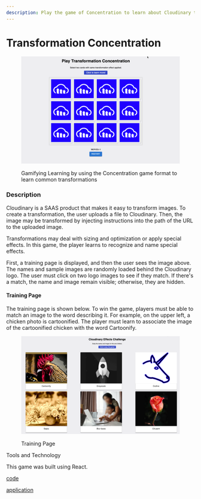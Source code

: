 ```yaml
---
description: Play the game of Concentration to learn about Cloudinary transformations.
---
```


# Transformation Concentration

<figure><img src="../.gitbook/assets/transformation-concentration.png" alt=""><figcaption><p>Gamifying Learning by using the Concentration game format to learn common transformations</p></figcaption></figure>

### Description

Cloudinary is a SAAS product that makes it easy to transform images. To create a transformation, the user uploads a file to Cloudinary. Then, the image may be transformed by injecting instructions into the path of the URL to the uploaded image. &#x20;

Transformations may deal with sizing and optimization or apply special effects.  In this game, the player learns to recognize and name special effects.

First, a training page is displayed, and then the user sees the image above. The names and sample images are randomly loaded behind the Cloudinary logo. The user must click on two logo images to see if they match. If there's a match, the name and image remain visible; otherwise, they are hidden.

#### Training Page

The training page is shown below.  To win the game, players must be able to match an image to the word describing it.  For example, on the upper left, a chicken photo is cartoonified. The player must learn to associate the image of the cartoonified chicken with the word Cartoonify.

<figure><img src="../.gitbook/assets/cloudinary-transform-game-training.png" alt=""><figcaption><p>Training Page</p></figcaption></figure>

Tools and Technology

This game was built using React.&#x20;

[code](https://github.com/rebeccapeltz/transformation-concentration)

[application](https://github.com/rebeccapeltz/transformation-concentration)
